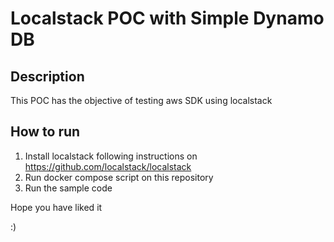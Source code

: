 # Localstack POC with Simple Dynamo DB

## Description
This POC has the objective of testing aws SDK using localstack

## How to run
1. Install localstack following instructions on https://github.com/localstack/localstack
2. Run docker compose script on this repository
3. Run the sample code

Hope you have liked it

:)
